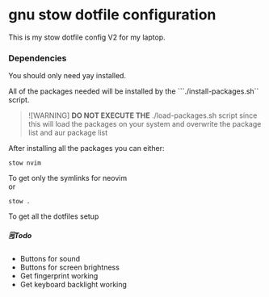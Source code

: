 # gnu stow dotfile configuration

This is my stow dotfile config V2 for my laptop.

### Dependencies

You should only need yay installed.  

All of the packages needed will be installed by the ```./install-packages.sh`` script.

> ![WARNING]
> **DO NOT EXECUTE THE** ./load-packages.sh script since this will load the packages 
> on your system and overwrite the package list and aur package list

After installing all the packages you can either:  
```
stow nvim
```
To get only the symlinks for neovim  
or 
```
stow .
```
To get all the dotfiles setup  


##### 🗒️Todo

- Buttons for sound 
- Buttons for screen brightness
- Get fingerprint working
- Get keyboard backlight working


